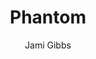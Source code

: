 ---
title: Phantom
github: https://github.com/jamigibbs/phantom
demo: http://jamigibbs.com
author: Jami Gibbs
ssg:
  - Jekyll
cms:
  - No Cms
---